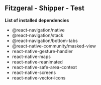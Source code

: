 ## Fitzgeral - Shipper - Test

**List of installed dependencies**
- @react-navigation/native
- @react-navigation/stack
- @react-navigation/bottom-tabs
- @react-native-community/masked-view
- react-native-gesture-handler
- react-native-maps
- react-native-reanimated
- react-native-safe-area-context
- react-native-screens
- react-native-vector-icons
